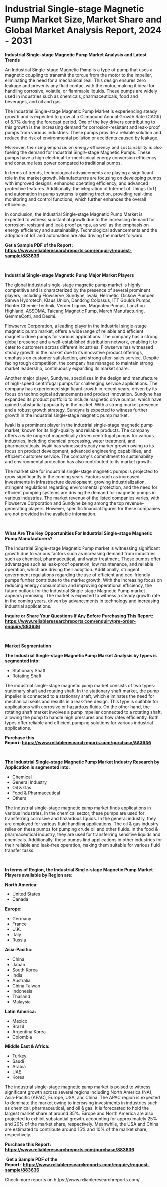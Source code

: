 <p><h1>Industrial Single-stage Magnetic Pump Market Size, Market Share and Global Market Analysis Report, 2024 - 2031</h1></p><p><strong>Industrial Single-stage Magnetic Pump Market Analysis and Latest Trends</strong></p>
<p><p>An Industrial Single-stage Magnetic Pump is a type of pump that uses a magnetic coupling to transmit the torque from the motor to the impeller, eliminating the need for a mechanical seal. This design ensures zero leakage and prevents any fluid contact with the motor, making it ideal for handling corrosive, volatile, or flammable liquids. These pumps are widely used in industries such as chemicals, pharmaceuticals, food and beverages, and oil and gas.</p><p>The Industrial Single-stage Magnetic Pump Market is experiencing steady growth and is expected to grow at a Compound Annual Growth Rate (CAGR) of 5.7% during the forecast period. One of the key drivers contributing to this growth is the increasing demand for corrosion-resistant and leak-proof pumps from various industries. These pumps provide a reliable solution and reduce the risk of environmental pollution or accidents caused by leakage.</p><p>Moreover, the rising emphasis on energy efficiency and sustainability is also fueling the demand for Industrial Single-stage Magnetic Pumps. These pumps have a high electrical-to-mechanical energy conversion efficiency and consume less power compared to traditional pumps.</p><p>In terms of trends, technological advancements are playing a significant role in the market growth. Manufacturers are focusing on developing pumps with improved designs, enhanced operating efficiency, and advanced protective features. Additionally, the integration of Internet of Things (IoT) and automation in pump systems is gaining traction, providing real-time monitoring and control functions, which further enhances the overall efficiency.</p><p>In conclusion, the Industrial Single-stage Magnetic Pump Market is expected to witness substantial growth due to the increasing demand for corrosion-resistant and leak-proof pumps, as well as the emphasis on energy efficiency and sustainability. Technological advancements and the adoption of IoT and automation are also driving the market forward.</p></p>
<p><strong>Get a Sample PDF of the Report:&nbsp; <a href="https://www.reliableresearchreports.com/enquiry/request-sample/883636">https://www.reliableresearchreports.com/enquiry/request-sample/883636</a></strong></p>
<p>&nbsp;</p>
<p><strong>Industrial Single-stage Magnetic Pump Major Market Players</strong></p>
<p><p>The global industrial single-stage magnetic pump market is highly competitive and is characterized by the presence of several prominent players, including Flowserve, Sundyne, Iwaki, Hermetic, Dickow Pumpen, Sanwa Hydrotech, Klaus Union, Dandong Colossus, ITT Goulds Pumps, Richter Chemie-Technik, Verder Liquids, Magnatex Pumps, Lanzhou Highland, ASSOMA, Taicang Magnetic Pump, March Manufacturing, GemmeCotti, and Desmi.</p><p>Flowserve Corporation, a leading player in the industrial single-stage magnetic pump market, offers a wide range of reliable and efficient magnetic drive pumps for various applications. The company has a strong global presence and a well-established distribution network, enabling it to cater to customers across different industries. Flowserve has witnessed steady growth in the market due to its innovative product offerings, emphasis on customer satisfaction, and strong after-sales service. Despite facing tough competition, the company has managed to maintain strong market leadership, continuously expanding its market share.</p><p>Another major player, Sundyne, specializes in the design and manufacture of high-speed centrifugal pumps for challenging service applications. The company has experienced significant growth in recent years, driven by its focus on technological advancements and product innovation. Sundyne has expanded its product portfolio to include magnetic drive pumps, which have gained substantial popularity in the market. With a strong market presence and a robust growth strategy, Sundyne is expected to witness further growth in the industrial single-stage magnetic pump market.</p><p>Iwaki is a prominent player in the industrial single-stage magnetic pump market, known for its high-quality and reliable products. The company offers a wide range of magnetically driven centrifugal pumps for various industries, including chemical processing, water treatment, and pharmaceuticals. Iwaki has witnessed steady market growth owing to its focus on product development, advanced engineering capabilities, and efficient customer service. The company's commitment to sustainability and environmental protection has also contributed to its market growth.</p><p>The market size for industrial single-stage magnetic pumps is projected to grow significantly in the coming years. Factors such as increased investments in infrastructure development, growing industrialization, stringent regulations regarding environmental protection, and the need for efficient pumping systems are driving the demand for magnetic pumps in various industries. The market revenue of the listed companies varies, with Flowserve Corporation and Sundyne being among the top revenue-generating players. However, specific financial figures for these companies are not provided in the available information.</p></p>
<p>&nbsp;</p>
<p><strong>What Are The Key Opportunities For Industrial Single-stage Magnetic Pump Manufacturers?</strong></p>
<p><p>The Industrial Single-stage Magnetic Pump market is witnessing significant growth due to various factors such as increasing demand from industries such as chemical, pharmaceutical, and water treatment. These pumps offer advantages such as leak-proof operation, low maintenance, and reliable operation, which are driving their adoption. Additionally, stringent government regulations regarding the use of efficient and eco-friendly pumps further contribute to the market growth. With the increasing focus on reducing energy consumption and improving operational efficiency, the future outlook for the Industrial Single-stage Magnetic Pump market appears promising. The market is expected to witness a steady growth rate in the coming years, driven by advancements in technology and increasing industrial applications.</p></p>
<p><strong>Inquire or Share Your Questions If Any Before Purchasing This Report: <a href="https://www.reliableresearchreports.com/enquiry/pre-order-enquiry/883636">https://www.reliableresearchreports.com/enquiry/pre-order-enquiry/883636</a></strong></p>
<p>&nbsp;</p>
<p><strong>Market Segmentation</strong></p>
<p><strong>The Industrial Single-stage Magnetic Pump Market Analysis by types is segmented into:</strong></p>
<p><ul><li>Stationary Shaft</li><li>Rotating Shaft</li></ul></p>
<p><p>The industrial single-stage magnetic pump market consists of two types: stationary shaft and rotating shaft. In the stationary shaft market, the pump impeller is connected to a stationary shaft, which eliminates the need for mechanical seals and results in a leak-free design. This type is suitable for applications with corrosive or hazardous fluids. On the other hand, the rotating shaft market involves a pump impeller connected to a rotating shaft, allowing the pump to handle high pressures and flow rates efficiently. Both types offer reliable and efficient pumping solutions for various industrial applications.</p></p>
<p><strong>Purchase this Report:&nbsp;<a href="https://www.reliableresearchreports.com/purchase/883636">https://www.reliableresearchreports.com/purchase/883636</a></strong></p>
<p>&nbsp;</p>
<p><strong>The Industrial Single-stage Magnetic Pump Market Industry Research by Application is segmented into:</strong></p>
<p><ul><li>Chemical</li><li>General Industry</li><li>Oil & Gas</li><li>Food & Pharmaceutical</li><li>Others</li></ul></p>
<p><p>The industrial single-stage magnetic pump market finds applications in various industries. In the chemical sector, these pumps are used for transferring corrosive and hazardous liquids. In the general industry, they are employed for various fluid handling applications. The oil & gas industry relies on these pumps for pumping crude oil and other fluids. In the food & pharmaceutical industry, they are used for transferring sensitive liquids and chemicals. Additionally, these pumps find applications in other industries for their reliable and leak-free operation, making them suitable for various fluid transfer tasks.</p></p>
<p>&nbsp;</p>
<p><strong>In terms of Region, the Industrial Single-stage Magnetic Pump Market Players available by Region are:</strong></p>
<p>
    <p> <strong> North America: </strong>
        <ul>
            <li>United States</li>
            <li>Canada</li>
        </ul>
        </p> 
    <p> <strong> Europe: </strong>
        <ul>
            <li>Germany</li>
            <li>France</li>
            <li>U.K.</li>
            <li>Italy</li>
            <li>Russia</li>
        </ul>
        </p> 
    <p> <strong> Asia-Pacific: </strong>
        <ul>
            <li>China</li>
            <li>Japan</li>
            <li>South Korea</li>
            <li>India</li>
            <li>Australia</li>
            <li>China Taiwan</li>
            <li>Indonesia</li>
            <li>Thailand</li>
            <li>Malaysia</li>
        </ul>
        </p> 
    <p> <strong> Latin America: </strong>
        <ul>
            <li>Mexico</li>
            <li>Brazil</li>
            <li>Argentina Korea</li>
            <li>Colombia</li>
        </ul>
        </p> 
    <p> <strong> Middle East & Africa: </strong>
        <ul>
            <li>Turkey</li>
            <li>Saudi</li>
            <li>Arabia</li>
            <li>UAE</li>
            <li>Korea</li>
        </ul>
    </p>
    </p>
<p><p>The industrial single-stage magnetic pump market is poised to witness significant growth across several regions including North America (NA), Asia-Pacific (APAC), Europe, USA, and China. The APAC region is expected to dominate the market owing to increasing investments in industries such as chemical, pharmaceutical, and oil & gas. It is forecasted to hold the largest market share at around 35%. Europe and North America are also projected to exhibit substantial growth, accounting for approximately 25% and 20% of the market share, respectively. Meanwhile, the USA and China are estimated to contribute around 15% and 10% of the market share, respectively.</p></p>
<p><strong>Purchase this Report: <a href="https://www.reliableresearchreports.com/purchase/883636">https://www.reliableresearchreports.com/purchase/883636</a></strong></p>
<p>&nbsp;<strong>Get a Sample PDF of the Report:&nbsp;&nbsp;<a href="https://www.reliableresearchreports.com/enquiry/request-sample/883636">https://www.reliableresearchreports.com/enquiry/request-sample/883636</a></strong></p>
<p><strong></strong></p>
<p>Check more reports on https://www.reliableresearchreports.com/</p>